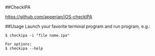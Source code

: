 ##CheckIPA

https://github.com/apperian/iOS-checkIPA

##Usage
Launch your favorite terminal program and run program, e.g.:

	$ checkipa -i "file name.ipa"

	For options:
	$ checkipa --help